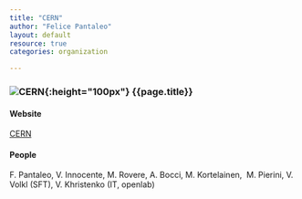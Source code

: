 ```yaml
---
title: "CERN"
author: "Felice Pantaleo"
layout: default
resource: true
categories: organization

---
```

### ![CERN]({{site.baseurl}}/images/CERN-logo.jpg){:height="100px"} {{page.title}}

#### Website
[CERN](http://home.cern/)

#### People
F. Pantaleo, V. Innocente, M. Rovere, A. Bocci, M. Kortelainen, ​
M. Pierini, V. Volkl (SFT), V. Khristenko (IT, openlab)​
